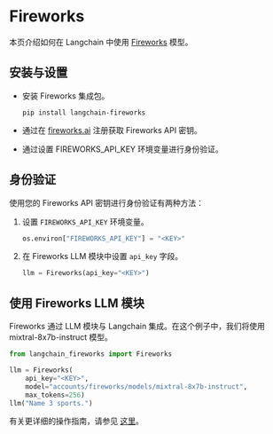 # Fireworks

本页介绍如何在 Langchain 中使用 [Fireworks](https://fireworks.ai/) 模型。

## 安装与设置

- 安装 Fireworks 集成包。

  ```
  pip install langchain-fireworks
  ```

- 通过在 [fireworks.ai](https://fireworks.ai) 注册获取 Fireworks API 密钥。
- 通过设置 FIREWORKS_API_KEY 环境变量进行身份验证。

## 身份验证

使用您的 Fireworks API 密钥进行身份验证有两种方法：

1.  设置 `FIREWORKS_API_KEY` 环境变量。

    ```python
    os.environ["FIREWORKS_API_KEY"] = "<KEY>"
    ```

2.  在 Fireworks LLM 模块中设置 `api_key` 字段。

    ```python
    llm = Fireworks(api_key="<KEY>")
    ```

## 使用 Fireworks LLM 模块

Fireworks 通过 LLM 模块与 Langchain 集成。在这个例子中，我们将使用 mixtral-8x7b-instruct 模型。

```python
from langchain_fireworks import Fireworks 

llm = Fireworks(
    api_key="<KEY>",
    model="accounts/fireworks/models/mixtral-8x7b-instruct",
    max_tokens=256)
llm("Name 3 sports.")
```

有关更详细的操作指南，请参见 [这里](/docs/integrations/llms/Fireworks)。
